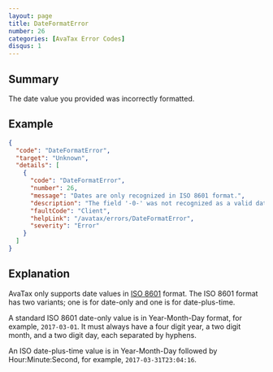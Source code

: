 ```yaml
---
layout: page
title: DateFormatError
number: 26
categories: [AvaTax Error Codes]
disqus: 1
---
```


## Summary

The date value you provided was incorrectly formatted.

## Example

```json
{
  "code": "DateFormatError",
  "target": "Unknown",
  "details": [
    {
      "code": "DateFormatError",
      "number": 26,
      "message": "Dates are only recognized in ISO 8601 format.",
      "description": "The field '-0-' was not recognized as a valid date value.  Valid dates are in the ISO 8601 format.",
      "faultCode": "Client",
      "helpLink": "/avatax/errors/DateFormatError",
      "severity": "Error"
    }
  ]
}
```

## Explanation

AvaTax only supports date values in [ISO 8601](https://en.wikipedia.org/wiki/ISO_8601) format.  The ISO 8601 format has two variants; one is for date-only and one is for date-plus-time.

A standard ISO 8601 date-only value is in Year-Month-Day format, for example, `2017-03-01`.  It must always have a four digit year, a two digit month, and a two digit day, each separated by hyphens.

An ISO date-plus-time value is in Year-Month-Day followed by Hour:Minute:Second, for example, `2017-03-31T23:04:16`.
